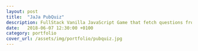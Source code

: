 ```yaml
---
layout: post
title:  "JaJa PubQuiz"
description: FullStack Vanilla JavaScript Game that fetch questions from an API to create a full Trivia Game experience up to 4 players. 
date:   2018-06-07 12:30:00 +0100
category: portfolio
cover_url: /assets/img/portfolio/pubquiz.jpg
---
```

